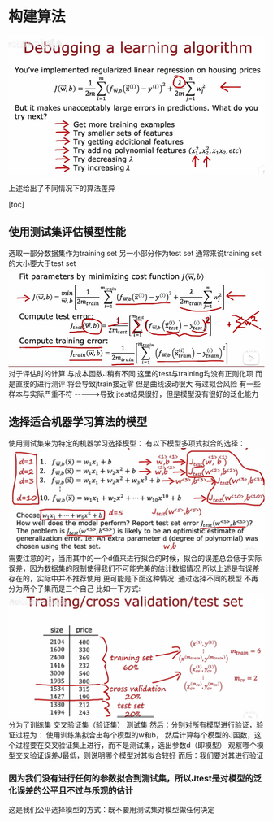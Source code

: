 # 构建算法
<img src="../src/build.png">

上述给出了不同情况下的算法差异

[toc]
## 使用测试集评估模型性能

选取一部分数据集作为training set
另一小部分作为test set 
通常来说training set的大小要大于test set
<img src="../src/compute.jpg">
对于评估时的计算  与成本函数J稍有不同
这里的test与training均没有正则化项 而是直接的进行测评
将会导致jtrain接近零  但是曲线波动很大  有过拟合风险  有一些样本与实际严重不符
----->导致 jtest结果很好，但是模型没有很好的泛化能力

## 选择适合机器学习算法的模型

使用测试集来为特定的机器学习选择模型：
有以下模型多项式拟合的选择：
<img src="../src/miss.jpg">
需要注意的时，当用其中的一个d值来进行拟合的时候，拟合的误差总会低于实际误差，因为数据集的限制使得我们不可能完美的估计数据情况
所以上述是有误差存在的，实际中并不推荐使用
更可能是下面这种情况:
通过选择不同的模型
不再分为两个子集而是三个自己
比如一下方式:
<img src="../src/crossvalidation.png">
分为了训练集  交叉验证集（验证集） 测试集
然后：分别对所有模型进行验证，验证过程为：
使用训练集拟合出每个模型的w和b，
然后计算每个模型的J函数，这个过程要在交叉验证集上进行，而不是测试集，选出参数d（即模型）
观察哪个模型交叉验证误差J最低，则说明哪个模型对其拟合较好
而后：我们要对其进行验证
### 因为我们没有进行任何的参数拟合到测试集，所以Jtest是对模型的泛化误差的公平且不过与乐观的估计
这是我们公平选择模型的方式：既不要用测试集对模型做任何决定
